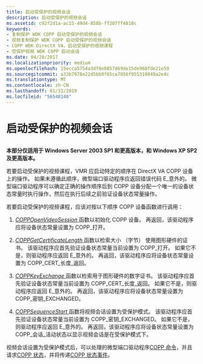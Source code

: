 ```yaml
---
title: 启动受保护的视频会话
description: 启动受保护的视频会话
ms.assetid: c92f2d1a-ac15-49d4-858b-ff207ff4810c
keywords:
- 复制保护 WDK COPP 启动受保护的视频会话
- 视频复制保护 WDK COPP 启动受保护的视频会话
- COPP WDK DirectX VA，启动受保护的视频课程
- 受保护视频 WDK COPP 启动会话
ms.date: 04/20/2017
ms.localizationpriority: medium
ms.openlocfilehash: 15ecca5754a3df8e0857d69de15de968fde21e59
ms.sourcegitcommit: a33b7978e22d5bb9f65ca7056f955319049a2e4c
ms.translationtype: MT
ms.contentlocale: zh-CN
ms.lasthandoff: 01/31/2019
ms.locfileid: "56548148"
---
```

# <a name="starting-a-protected-video-session"></a>启动受保护的视频会话


## <span id="ddk_starting_a_protected_video_session_gg"></span><span id="DDK_STARTING_A_PROTECTED_VIDEO_SESSION_GG"></span>


**本部分仅适用于 Windows Server 2003 SP1 和更高版本，和 Windows XP SP2 及更高版本。**

若要启动受保护的视频课程，VMR 应启动特定的顺序在 DirectX VA COPP 设备上的操作。 如果未遵循此顺序，微型端口驱动程序应返回错误代码 E\_意外的。 微型端口驱动程序可以确定正确的操作顺序后到 COPP 设备分配一个唯一的设备状态常量时执行操作，然后在执行后续之前验证设备状态常量操作。

若要启动受保护的视频课程，应该对按以下顺序 COPP 设备函数进行调用：

1.  [ *COPPOpenVideoSession* ](https://msdn.microsoft.com/library/windows/hardware/ff539650)函数以初始化 COPP 设备。 再返回，该驱动程序应将设备状态常量设置为 COPP\_打开。

2.  [ *COPPGetCertificateLength* ](https://msdn.microsoft.com/library/windows/hardware/ff539644)函数以检索大小 （字节） 使用图形硬件的证书。 该驱动程序应首先验证设备状态常量当前设置为 COPP\_打开。 如果它不是，则驱动程序应返回 E\_意外的。 再返回，该驱动程序应将设备状态常量设置为 COPP\_CERT\_长度\_返回。

3.  [ *COPPKeyExchange* ](https://msdn.microsoft.com/library/windows/hardware/ff539646)函数以检索用于图形硬件的数字证书。 该驱动程序应首先验证设备状态常量当前设置为 COPP\_CERT\_长度\_返回。 如果它不是，则驱动程序应返回 E\_意外的。 再返回，该驱动程序应将设备状态常量设置为 COPP\_密钥\_EXCHANGED。

4.  [ *COPPSequenceStart* ](https://msdn.microsoft.com/library/windows/hardware/ff540421)函数将视频会话设置为受保护模式。 该驱动程序应首先验证设备状态常量当前设置为 COPP\_密钥\_EXCHANGED。 如果它不是，则驱动程序应返回 E\_意外的。 再返回，该驱动程序应将设备状态常量设置为 COPP\_会话\_活动状态以显示视频会话是在受保护模式下。

视频会话设置为受保护模式后，可以处理的微型端口驱动程序[COPP 命令](copp-commands.md)，并且请求[COPP 状态](copp-status.md)，并将传递[COPP 状态事件](copp-status-events.md)。

 

 





